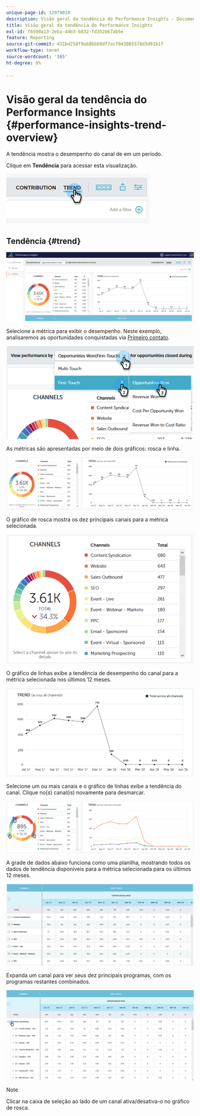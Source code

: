 ```yaml
---
unique-page-id: 12979010
description: Visão geral da tendência do Performance Insights - Documentação do Marketo - Documentação do produto
title: Visão geral da tendência do Performance Insights
exl-id: f6590a13-2eba-44b3-b832-fd352b67ab5e
feature: Reporting
source-git-commit: 431bd258f9a68bbb9df7acf043085578d3d91b1f
workflow-type: tm+mt
source-wordcount: '165'
ht-degree: 0%

---
```


# Visão geral da tendência do Performance Insights {#performance-insights-trend-overview}

A tendência mostra o desempenho do canal de em um período.

Clique em **Tendência** para acessar esta visualização.

![](assets/1.png)

## Tendência {#trend}

![](assets/2-1.png)

Selecione a métrica para exibir o desempenho. Neste exemplo, analisaremos as oportunidades conquistadas via [Primeiro contato](/help/marketo/product-docs/reporting/revenue-cycle-analytics/revenue-tools/attribution/understanding-attribution.md).

![](assets/3-2.png)

As métricas são apresentadas por meio de dois gráficos: rosca e linha.

![](assets/4-1.png)

O gráfico de rosca mostra os dez principais canais para a métrica selecionada.

![](assets/5-2.png)

O gráfico de linhas exibe a tendência de desempenho do canal para a métrica selecionada nos últimos 12 meses.

![](assets/6-1.png)

Selecione um ou mais canais e o gráfico de linhas exibe a tendência do canal. Clique no(s) canal(is) novamente para desmarcar.

![](assets/7.png)

A grade de dados abaixo funciona como uma planilha, mostrando todos os dados de tendência disponíveis para a métrica selecionada para os últimos 12 meses.

![](assets/8.png)

Expanda um canal para ver seus dez principais programas, com os programas restantes combinados.

![](assets/9-1.png)

>[!NOTE]
>
>Clicar na caixa de seleção ao lado de um canal ativa/desativa-o no gráfico de rosca.

